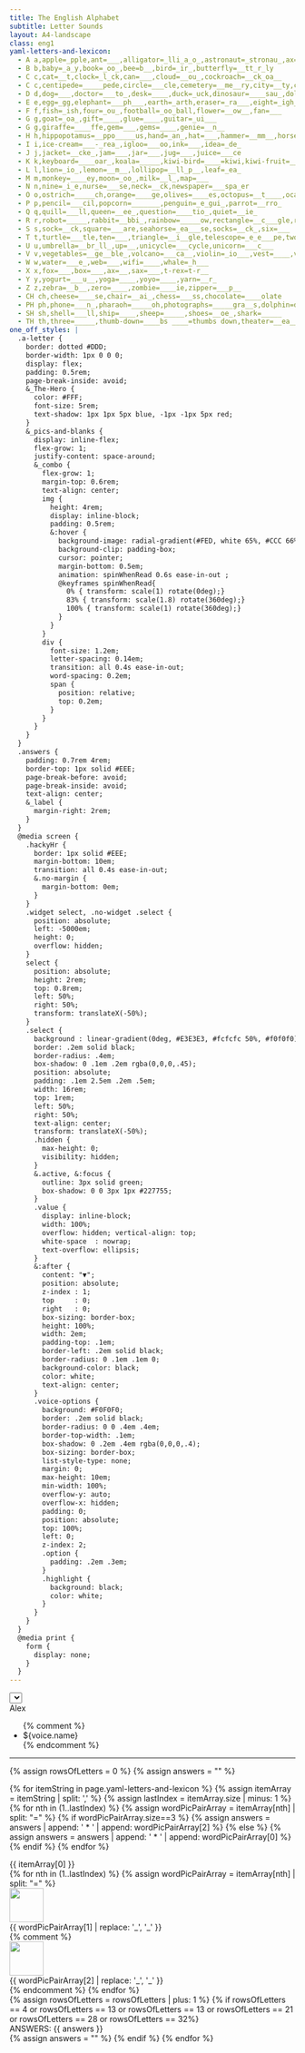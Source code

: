 ```yaml
---
title: The English Alphabet
subtitle: Letter Sounds
layout: A4-landscape
class: eng1
yaml-letters-and-lexicon:
  - A a,apple=_pple,ant=___,alligator=_lli_a_o_,astronaut=_stronau_,ax=__,Africa=______
  - B b,baby=_a_y,book=_oo_,bee=b__,bird=_ir_,butterfly=__tt_r_ly
  - C c,cat=__t,clock=_l_ck,can=___,cloud=__ou_,cockroach=__ck_oa__
  - C c,centipede=_____pede,circle=___cle,cemetery=__me__ry,city=__ty,cereal=__rea_
  - D d,dog=___,doctor=___to_,desk=____,duck=_uck,dinosaur=____sau_,dolphin=___ph__
  - E e,egg=_gg,elephant=___ph___,earth=_arth,eraser=_ra___,eight=_igh_
  - F f,fish=_ish,four=_ou_,football=_oo_ball,flower=__ow__,fan=___
  - G g,goat=_oa_,gift=____,glue=____,guitar=_ui___
  - G g,giraffe=____ffe,gem=___,gems=____,genie=__n__
  - H h,hippopotamus=__ppo_____us,hand=_an_,hat=___,hammer=__mm__,horse=__rse
  - I i,ice-cream=___-_rea_,igloo=___oo,ink=___,idea=_de_
  - J j,jacket=__cke_,jam=___,jar=___,jug=___,juice=___ce
  - K k,keyboard=____oar_,koala=_____,kiwi-bird=____=kiwi,kiwi-fruit=____=kiwi,kiss=__ss
  - L l,lion=_io_,lemon=__m__,lollipop=__ll_p__,leaf=_ea_
  - M m,monkey=____ey,moon=_oo_,milk=__l_,map=___
  - N n,nine=_i_e,nurse=___se,neck=__ck,newspaper=___spa_er
  - O o,ostrich=_____ch,orange=____ge,olives=____es,octopus=__t____,ocarina=___ri__
  - P p,pencil=___cil,popcorn=_______,penguin=_e_gui_,parrot=__rro_
  - Q q,quill=___ll,queen=__ee_,question=____tio_,quiet=__ie_
  - R r,robot=_____,rabbit=__bbi_,rainbow=_____ow,rectangle=__c___gle,roadrunner=r__d__nn__
  - S s,sock=__ck,square=___are,seahorse=_ea___se,socks=__ck_,six=___
  - T t,turtle=___tle,ten=___,triangle=__i__gle,telescope=_e_e___pe,two=_wo
  - U u,umbrella=__br_ll_,up=__,unicycle=___cycle,unicorn=___c___
  - V v,vegetables=__ge__ble_,volcano=___ca__,violin=_io___,vest=____,vase=_ase
  - W w,water=___e_,web=___,wifi=____,whale=_h___
  - X x,fox=___,box=___,ax=__,sax=___,t-rex=t-r__
  - Y y,yogurt=___u__,yoga=____,yoyo=____,yarn=__r_
  - Z z,zebra=__b__,zero=____,zombie=____ie,zipper=___p__
  - CH ch,cheese=____se,chair=__ai_,chess=___ss,chocolate=____olate
  - PH ph,phone=___n_,pharaoh=_____oh,photographs=_____gra__s,dolphin=dol____
  - SH sh,shell=___ll,ship=____,sheep=_____,shoes=__oe_,shark=_____
  - TH th,three=_____,thumb-down=____bs ____=thumbs down,theater=__ea___,thumb-up=__u_bs __=thumbs up
one_off_styles: |
  .a-letter {
    border: dotted #DDD;
    border-width: 1px 0 0 0;
    display: flex;
    padding: 0.5rem;
    page-break-inside: avoid;
    &_The-Hero {
      color: #FFF;
      font-size: 5rem;
      text-shadow: 1px 1px 5px blue, -1px -1px 5px red;
    }
    &_pics-and-blanks {
      display: inline-flex;
      flex-grow: 1;
      justify-content: space-around;
      &_combo {
        flex-grow: 1;
        margin-top: 0.6rem;
        text-align: center;
        img {
          height: 4rem;
          display: inline-block;
          padding: 0.5rem;
          &:hover {
            background-image: radial-gradient(#FED, white 65%, #CCC 66%, #666 70%, hsla(0,0,100%,0) 71%);
            background-clip: padding-box;
            cursor: pointer;
            margin-bottom: 0.5em;
            animation: spinWhenRead 0.6s ease-in-out ;
            @keyframes spinWhenRead{
              0% { transform: scale(1) rotate(0deg);}
              83% { transform: scale(1.8) rotate(360deg);}
              100% { transform: scale(1) rotate(360deg);}
            }
          }
        }
        div {
          font-size: 1.2em;
          letter-spacing: 0.14em;
          transition: all 0.4s ease-in-out;
          word-spacing: 0.2em;
          span {
            position: relative;
            top: 0.2em;
          }
        }
      }
    }
  }
  .answers {
    padding: 0.7rem 4rem;
    border-top: 1px solid #EEE;
    page-break-before: avoid;
    page-break-inside: avoid;
    text-align: center;
    &_label {
      margin-right: 2rem;
    }
  }
  @media screen {
    .hackyHr {
      border: 1px solid #EEE;
      margin-bottom: 10em;
      transition: all 0.4s ease-in-out;
      &.no-margin {
        margin-bottom: 0em;
      }
    }
    .widget select, .no-widget .select {
      position: absolute;
      left: -5000em;
      height: 0;
      overflow: hidden;
    }
    select {
      position: absolute;
      height: 2rem;
      top: 0.8rem;
      left: 50%;
      right: 50%;
      transform: translateX(-50%);
    }
    .select {
      background : linear-gradient(0deg, #E3E3E3, #fcfcfc 50%, #f0f0f0);
      border: .2em solid black;
      border-radius: .4em;
      box-shadow: 0 .1em .2em rgba(0,0,0,.45);
      position: absolute;
      padding: .1em 2.5em .2em .5em;
      width: 16rem;
      top: 1rem;
      left: 50%;
      right: 50%;
      text-align: center;
      transform: translateX(-50%);
      .hidden {
        max-height: 0;
        visibility: hidden;
      }
      &.active, &:focus {
        outline: 3px solid green;
        box-shadow: 0 0 3px 1px #227755;
      }
      .value {
        display: inline-block;
        width: 100%;
        overflow: hidden; vertical-align: top;
        white-space  : nowrap;
        text-overflow: ellipsis;
      }
      &:after {
        content: "▼";
        position: absolute;
        z-index : 1;
        top     : 0;
        right   : 0;
        box-sizing: border-box;
        height: 100%;
        width: 2em;
        padding-top: .1em;
        border-left: .2em solid black;
        border-radius: 0 .1em .1em 0;
        background-color: black;
        color: white;
        text-align: center;
      }
      .voice-options {
        background: #F0F0F0;
        border: .2em solid black;
        border-radius: 0 0 .4em .4em;
        border-top-width: .1em;
        box-shadow: 0 .2em .4em rgba(0,0,0,.4);
        box-sizing: border-box;
        list-style-type: none;
        margin: 0;
        max-height: 10em;
        min-width: 100%;
        overflow-y: auto;
        overflow-x: hidden;
        padding: 0;
        position: absolute;
        top: 100%;
        left: 0;
        z-index: 2;
        .option {
          padding: .2em .3em;
        }
        .highlight {
          background: black;
          color: white;
        }
      }
    }
  }
  @media print {
    form {
      display: none;
    }
  }
---
```


<form class="no-widget">
<select name="fallbackDefault" tabindex="-1">
</select>

<div class="select" tabindex="0" role="listbox">
<span class="value">Alex</span>
<ul class="voice-options hidden" role="presentation">
{% comment %}
<!-- What the template looks like: -->
<li data-voiceName="${voice.name}" data-voiceLang="${voice.lang}" class="option" role="option">${voice.name}</li>
{% endcomment %}
</ul>
</div>
<hr class="hackyHr no-margin">
</form>

{% assign rowsOfLetters = 0 %}
{% assign answers = ""  %}

{% for itemString in page.yaml-letters-and-lexicon %}
  {% assign itemArray = itemString | split: ',' %}
  {% assign lastIndex = itemArray.size | minus: 1 %}
  {% for nth in (1..lastIndex) %}
    {% assign wordPicPairArray = itemArray[nth] | split: "=" %}
    {% if wordPicPairArray.size==3 %}
      {% assign answers = answers | append: ' * ' | append: wordPicPairArray[2] %}
    {% else %}
      {% assign answers = answers | append: ' * ' | append: wordPicPairArray[0] %}
    {% endif %}
  {% endfor %}
  <div class="a-letter">
  <div class="a-letter_The-Hero {%if rowsOfLetters >=28 %}a-letter_The-Hero-wider{%endif%}">{{ itemArray[0] }}</div>
  <div class="a-letter_pics-and-blanks">
    {% for nth in (1..lastIndex) %}
      {% assign wordPicPairArray = itemArray[nth] | split: "=" %}
    <div id="{% if wordPicPairArray.size==3 %}{{wordPicPairArray[2]}}{% else %}{{wordPicPairArray[0]}}{% endif %}" class="a-letter_pics-and-blanks_combo">
        <img src="/assets/icons-and-clipart/svg/own/lexicon/{{ wordPicPairArray[0] }}.svg" height="60" />
        <div>{{ wordPicPairArray[1] | replace: '_', '<span>_</span>' }}</div>
      </div>
      {% comment %}
      <div id="{{wordPicPairArray[1]}}" class="a-letter_pics-and-blanks_combo">
        <img src="/assets/icons-and-clipart/svg/own/lexicon/{{ wordPicPairArray[0] }}.svg" height="60" />
        <div>{{ wordPicPairArray[2] | replace: '_', '<span>_</span>' }}</div>
      </div>
      {% endcomment %}
    {% endfor %}
  </div>
  </div>
  {% assign rowsOfLetters = rowsOfLetters | plus: 1 %}
  {% if
    rowsOfLetters == 4
    or rowsOfLetters == 13
    or rowsOfLetters == 13
    or rowsOfLetters == 21
    or rowsOfLetters == 28
    or rowsOfLetters == 32%}
  <div class="answers">
    <span class="answers_label">ANSWERS:</span> {{ answers }}
  </div>
  {% assign answers = "" %}
  {% endif %}
{% endfor %}


<script>

var i, allAudioElems;

allImgItems = document.querySelectorAll('.a-letter_pics-and-blanks_combo img');
allImgItems.forEach(imgItem => imgItem.addEventListener('click',play));

const msg = new SpeechSynthesisUtterance();

function play(e) {
  msg.text = this.parentNode.getAttribute('id');
  speechSynthesis.speak(msg);
}

let voices = [];
const voicesLiOptions = document.querySelector('.voice-options'); // with radio
const fallbackSelectOptions = document.querySelector('[name="fallbackDefault"]');

function populateVoices() {
  voices = this.getVoices().filter(voice => voice.lang.includes('en'));

  voicesLiOptions.innerHTML = voices // with radio
  .map(voice => `
    <li
      data-voiceName="${voice.name}" data-voiceLang="${voice.lang}"
      class="option" role="option">
        ${voice.name}
    </li>
    `)
  .join('');

  fallbackSelectOptions.innerHTML = voices
  .filter(voice => voice.lang.includes('en'))
  .map(voice => `
    <option value="${voice.name}">${voice.name} (${voice.lang})</option>
  `)
  .join('');

  voicesLiOptions.parentElement.classList.remove("hidden");

  activateDropdown();
}

function setVoice() {
  msg.voice = voices.find(voice => voice.name === this.value); // with select/option
}

speechSynthesis.addEventListener('voiceschanged', populateVoices);
fallbackSelectOptions.addEventListener('change', setVoice); // since this event won't
// fire when updateValue() assigns nativeWidget.selectedIndex, that function has its own msg.voice call.

/* Making the custom form element interactive */

NodeList.prototype.forEach = function (callback) {
  Array.prototype.forEach.call(this, callback);
}

window.addEventListener('load', function () {
  var form = document.querySelector('form');

  form.classList.remove('no-widget');
  form.classList.add('widget');
});

function deactivateSelect (select) {
  if (!select.classList.contains('active')) return;
  var voiceOptions = select.querySelector('.voice-options');
  voiceOptions.classList.add('hidden');
  var hackyHr = document.querySelector('.hackyHr');
  hackyHr.classList.add('no-margin');
  select.classList.remove('active');
}
function activeSelect (select, selectList) {
  if (select.classList.contains('active')) return;
  selectList.forEach(deactivateSelect);
  select.classList.add('active');
}
function toggleVoiceOptions (select) {
  var voiceOptions = select.querySelector('.voice-options');
  voiceOptions.classList.toggle('hidden');
  var hackyHr = document.querySelector('.hackyHr');
  hackyHr.classList.toggle('no-margin');
}
function highlightOption (select, option) {
  var voiceOptions = select.querySelectorAll('.option');
  voiceOptions.forEach(function (other) {
    other.classList.remove('highlight');
  });
  option.classList.add('highlight');
};

function activateDropdown() {
  var selectList = document.querySelectorAll('.select');
  selectList.forEach(function (select) {
    var optionList = select.querySelectorAll('.option');
    optionList.forEach(function (option) {
      option.addEventListener('mouseover', function() {
        highlightOption(select, option);
      });
    });
    select.addEventListener('click', function (event) {
      toggleVoiceOptions(select);
    });
    select.addEventListener('focus', function (event) {
      activeSelect(select, selectList);
    });
    select.addEventListener('blur', function (event) {
      deactivateSelect(select);
    });
  });
  bindCustomAndNative();
};

function updateValue (select, index) {
  var nativeWidget = select.previousElementSibling;
  var value = select.querySelector('.value');
  var optionList = select.querySelectorAll('.option');
  optionList.forEach(function (other){
    other.setAttribute('aria-selected', 'false');
  });
  optionList[index].setAttribute('aria-selected', 'true');
  nativeWidget.selectedIndex = index;
  value.innerHTML = optionList[index].innerHTML;
  msg.voice = voices
    .find(voice => voice.name === optionList[index].getAttribute("data-voiceName"));
  highlightOption(select, optionList[index]);
};

function getIndex (select) {
  var nativeWidget = select.previousElementSibling;
  return nativeWidget.selectedIndex;
};

function bindCustomAndNative () {
  var selectList = document.querySelectorAll('.select');
  selectList.forEach(function (select) {
    var optionList = select.querySelectorAll('.option'),
        selectedIndex = getIndex(select);
    select.tabIndex = 0;
    select.previousElementSibling.tabIndex = -1;
    updateValue(select, selectedIndex);
    optionList.forEach(function (option, index) {
      option.addEventListener('click', function (event) {
        updateValue(select, index);
      });
    });
    select.addEventListener('keyup', function (event) {
      var length = optionList.length,
          index = getIndex(select);
      if (event.keyCode === 40 && index < length - 1) { index++; }
      if (event.keyCode === 38 && index > 0) { index --; }
      updateValue(select, index);
    });
  });
};

 </script>

